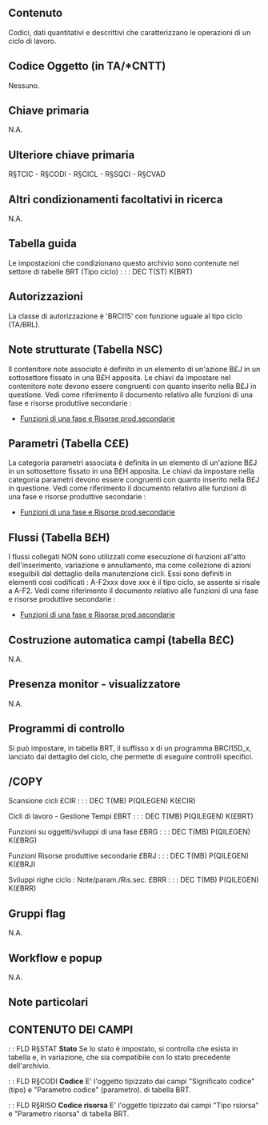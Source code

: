 ## Contenuto
Codici, dati quantitativi e descrittivi che caratterizzano le operazioni di un ciclo di lavoro.

## Codice Oggetto (in TA/*CNTT)
Nessuno.

## Chiave primaria
N.A.

## Ulteriore chiave primaria
R§TCIC - R§CODI - R§CICL - R§SQCI - R§CVAD

## Altri condizionamenti facoltativi in ricerca
N.A.

## Tabella guida
Le impostazioni che condizionano questo archivio sono contenute nel settore di tabelle BRT (Tipo ciclo) : 
 :  : DEC T(ST) K(BRT)

## Autorizzazioni
La classe di autorizzazione è 'BRCI15' con funzione uguale al tipo ciclo (TA/BRL).

## Note strutturate (Tabella NSC)
Il contenitore note associato è definito in un elemento di un'azione B£J in un sottosettore fissato in una B£H apposita. Le chiavi da impostare nel contenitore note devono essere congruenti con quanto inserito nella B£J in questione.
Vedi come riferimento il documento relativo alle funzioni di una fase e risorse produttive secondarie : 
- [Funzioni di una fase e Risorse prod.secondarie](Sorgenti/DOC/TA/B£AMO/BRRIPS)

## Parametri (Tabella C£E)
La categoria parametri associata è definita in un elemento di un'azione B£J in un sottosettore fissato in una B£H apposita. Le chiavi da impostare nella categoria parametri devono essere congruenti con quanto inserito nella B£J in questione.
Vedi come riferimento il documento relativo alle funzioni di una fase e risorse produttive secondarie : 
- [Funzioni di una fase e Risorse prod.secondarie](Sorgenti/DOC/TA/B£AMO/BRRIPS)

## Flussi (Tabella B£H)
I flussi collegati NON sono utilizzati come esecuzione di funzioni all'atto dell'inserimento, variazione e annullamento, ma come collezione di azioni eseguibili dal dettaglio della manutenzione cicli.
Essi sono definiti in elementi così codificati :  A-F2xxx dove xxx è il tipo ciclo, se assente si risale a A-F2.
Vedi come riferimento il documento relativo alle funzioni di una fase e risorse produttive secondarie : 
- [Funzioni di una fase e Risorse prod.secondarie](Sorgenti/DOC/TA/B£AMO/BRRIPS)

## Costruzione automatica campi (tabella B£C)
N.A.

## Presenza monitor - visualizzatore
N.A.

## Programmi di controllo
Si può impostare, in tabella BRT, il suffisso x di un programma BRCI15D_x, lanciato dal dettaglio del ciclo, che permette di eseguire controlli specifici.

## /COPY
Scansione cicli £CIR : 
 :  : DEC T(MB) P(QILEGEN) K(£CIR)

Cicli di lavoro - Gestione Tempi £BRT : 
 :  : DEC T(MB) P(QILEGEN) K(£BRT)

Funzioni su oggetti/sviluppi di una fase £BRG : 
 :  : DEC T(MB) P(QILEGEN) K(£BRG)

Funzioni Risorse produttive secondarie £BRJ : 
 :  : DEC T(MB) P(QILEGEN) K(£BRJ)

Sviluppi righe ciclo :  Note/param./Ris.sec. £BRR : 
 :  : DEC T(MB) P(QILEGEN) K(£BRR)

## Gruppi flag
N.A.

## Workflow e popup
N.A.

## Note particolari

## CONTENUTO DEI CAMPI

 :  : FLD R§STAT **Stato**
Se lo stato è impostato, si controlla che esista in tabella e, in variazione, che sia compatibile con lo stato precedente dell'archivio.

 :  : FLD R§CODI **Codice**
E' l'oggetto tipizzato dai campi "Significato codice" (tipo) e "Parametro codice" (parametro).
di tabella BRT.

 :  : FLD R§RISO **Codice risorsa**
E' l'oggetto tipizzato dai campi "Tipo rsiorsa" e "Parametro risorsa" di tabella BRT.
